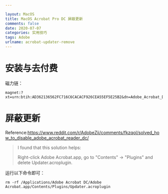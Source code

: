 ```yaml
---

layout: MacOS
title: MacOS Acrobat Pro DC 屏蔽更新
comments: false
date: 2020-07-07
categories: 实用技巧
tags: Adobe
urlname: acrobat-updater-remove
---
```


#  安装与去付费

磁力链：

```
magnet:?xt=urn:btih:AD362136562FC716C6CACACF926CEA55EF5E25B2&dn=Adobe_Acrobat_DC_v20.006.20042__TNT_Torrentmac.net.dmg
```

# 屏蔽更新

Reference:https://www.reddit.com/r/AdobeZii/comments/fkzqol/solved_how_to_disable_adobe_acrobat_reader_dc/

> I found that this solution helps:
>
> Right-click Adobe Acrobat.app, go to "Contents" -> "Plugins" and delete Updater.acroplugin.

运行以下命令即可：

`rm -rf /Applications/Adobe Acrobat DC/Adobe Acrobat.app/Contents/Plugins/Updater.acroplugin`


